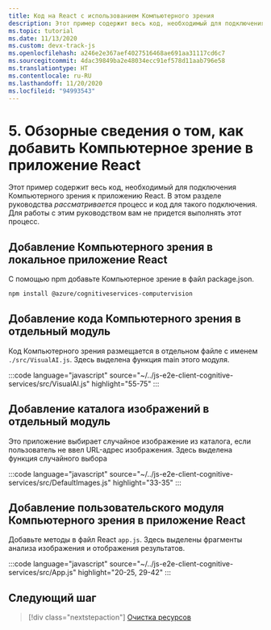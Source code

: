 ```yaml
---
title: Код на React с использованием Компьютерного зрения
description: Этот пример содержит весь код, необходимый для подключения Компьютерного зрения к приложению React. В этом разделе руководства _рассматривается_ процесс и код для такого подключения.
ms.topic: tutorial
ms.date: 11/13/2020
ms.custom: devx-track-js
ms.openlocfilehash: a246e2e367aef4027516468ae691aa31117cd6c7
ms.sourcegitcommit: 4dac39849ba2e48034ecc91ef578d11aab796e58
ms.translationtype: HT
ms.contentlocale: ru-RU
ms.lasthandoff: 11/20/2020
ms.locfileid: "94993543"
---
```

# <a name="5-review-how-to-add-computer-vision-to-the-react-app"></a>5. Обзорные сведения о том, как добавить Компьютерное зрение в приложение React

Этот пример содержит весь код, необходимый для подключения Компьютерного зрения к приложению React. В этом разделе руководства _рассматривается_ процесс и код для такого подключения. Для работы с этим руководством вам не придется выполнять этот процесс. 

## <a name="add-computer-vision-to-local-react-app"></a>Добавление Компьютерного зрения в локальное приложение React

С помощью npm добавьте Компьютерное зрение в файл package.json. 

```bash
npm install @azure/cognitiveservices-computervision 
```

## <a name="add-computer-vision-code-as-separate-module"></a>Добавление кода Компьютерного зрения в отдельный модуль

Код Компьютерного зрения размещается в отдельном файле с именем `./src/VisualAI.js`. Здесь выделена функция main этого модуля. 

:::code language="javascript" source="~/../js-e2e-client-cognitive-services/src/VisualAI.js" highlight="55-75" :::

## <a name="add-catalog-of-images-as-separate-module"></a>Добавление каталога изображений в отдельный модуль

Это приложение выбирает случайное изображение из каталога, если пользователь не ввел URL-адрес изображения. Здесь выделена функция случайного выбора 

:::code language="javascript" source="~/../js-e2e-client-cognitive-services/src/DefaultImages.js" highlight="33-35" :::

## <a name="add-custom-computer-vision-module-to-react-app"></a>Добавление пользовательского модуля Компьютерного зрения в приложение React

Добавьте методы в файл React `app.js`. Здесь выделены фрагменты анализа изображения и отображения результатов.

:::code language="javascript" source="~/../js-e2e-client-cognitive-services/src/App.js" highlight="20-25, 29-42" :::

## <a name="next-step"></a>Следующий шаг

> [!div class="nextstepaction"]
> [Очистка ресурсов](clean-up-resources.md) 